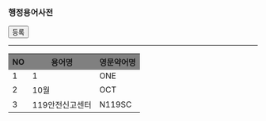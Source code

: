 <div>
    <h3>행정용어사전</h3>
    <button>등록</button>
</div>
<hr>
<table align="center" width="500" height="200">
    <tr align="center" bgcolor="grey">
        <th>NO</th>
        <th>용어명</th>
        <th>영문약어명</th>
    </tr>
    <tr>
        <td>1</td>
        <td>1</td>
        <td>ONE</td>
    </tr>
    <tr>
        <td>2</td>
        <td>10월</td>
        <td>OCT</td>
    </tr>
    <tr>
        <td>3</td>
        <td>119안전신고센터</td>
        <td>N119SC</td>
    </tr>
</table>
